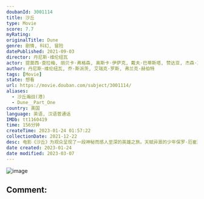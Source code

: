 ```yaml
---
doubanId: 3001114
title: 沙丘
type: Movie
score: 7.7
myRating: 
originalTitle: Dune
genre: 剧情, 科幻, 冒险
datePublished: 2021-09-03
director: 丹尼斯·维伦纽瓦
actor: 提莫西·查拉梅, 丽贝卡·弗格森, 奥斯卡·伊萨克, 戴夫·巴蒂斯塔, 赞达亚, 杰森·莫玛, 乔什·布洛林, 哈维尔·巴登, 斯特兰·斯卡斯加德, 夏洛特·兰普林, 大卫·达斯马齐连, 莎伦·邓肯, 斯蒂芬·亨德森, 迈克尔·纳尔多内, 张震, 巴布斯·奥卢桑莫昆, 奥利弗·瑞安, 查理·罗尔斯, 格洛里亚·奥比安约, 保罗·布林, 比约恩·弗赖贝格, 舒雅德·法瑞斯, 小彼得·斯托亚诺夫, 乔尔·艾米丽, 费辛蒂·巴洛贡, 理查德·卡特, 塔奇亚·纽瓦尔, 本·迪洛韦
author: 丹尼斯·维伦纽瓦, 乔·斯派茨, 艾瑞克·罗斯, 弗兰克·赫伯特
tags: [Movie]
state: 想看
url: https://movie.douban.com/subject/3001114/
aliases:
  - 沙丘瀚战(港)
  - Dune__Part_One
country: 美国
language: 英语, 汉语普通话
IMDb: tt1160419
time: 156分钟
createTime: 2023-01-24 01:57:22
collectionDate: 2021-12-22
desc: 电影《沙丘》为观众呈现了一段神秘而感人至深的英雄之旅。天赋异禀的少年保罗·厄崔迪被命运指引，为了保卫自己的家族和人民，决心前往浩瀚宇宙间最危险的星球，开启一场惊心动魄的冒险。与此同时，各路势力为了抢夺...
date created: 2023-01-24
date modified: 2023-03-07
---
```


![image](p2687443734.jpg)

Comment:
---
